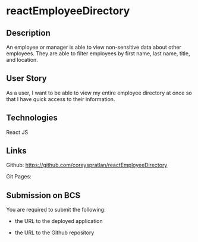 # reactEmployeeDirectory

## Description

An employee or manager is able to view non-sensitive data about other employees. They are able to filter employees by first name, last name, title, and location.

## User Story

As a user, I want to be able to view my entire employee directory at once so that I have quick access to their information.

## Technologies

React JS

## Links 

Github: https://github.com/coreyspratlan/reactEmployeeDirectory

Git Pages: 



## Submission on BCS

You are required to submit the following:

* the URL to the deployed application

* the URL to the Github repository
